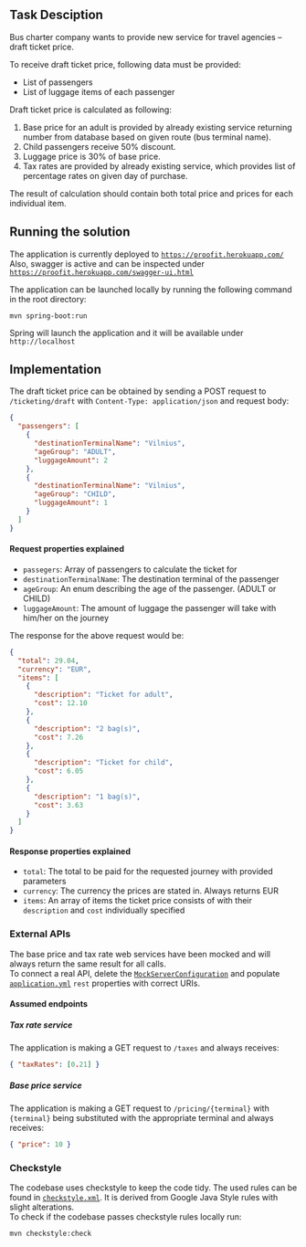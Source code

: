 ## Task Desciption
Bus charter company wants to provide new service for travel agencies – draft ticket price.

To receive draft ticket price, following data must be provided:
- List of passengers
- List of luggage items of each passenger

Draft ticket price is calculated as following:
1. Base price for an adult is provided by already existing service returning number from
   database based on given route (bus terminal name).
2. Child passengers receive 50% discount.
3. Luggage price is 30% of base price.
4. Tax rates are provided by already existing service, which provides list of percentage
   rates on given day of purchase.

The result of calculation should contain both total price and prices for each individual item.

## Running the solution
The application is currently deployed to [`https://proofit.herokuapp.com/`](https://proofit.herokuapp.com/)  
Also, swagger is active and can be inspected under [`https://proofit.herokuapp.com/swagger-ui.html`](https://proofit.herokuapp.com/swagger-ui.html)

The application can be launched locally by running the following command in the root directory:
```text
mvn spring-boot:run
```
Spring will launch the application and it will be available under `http://localhost`

## Implementation
The draft ticket price can be obtained by sending a POST request to `/ticketing/draft` with `Content-Type: application/json` and request body:
```json
{
  "passengers": [
    {
      "destinationTerminalName": "Vilnius",
      "ageGroup": "ADULT",
      "luggageAmount": 2
    },
    {
      "destinationTerminalName": "Vilnius",
      "ageGroup": "CHILD",
      "luggageAmount": 1
    }
  ]
}
```

#### Request properties explained
* `passegers`: Array of passengers to calculate the ticket for
* `destinationTerminalName`: The destination terminal of the passenger
* `ageGroup`: An enum describing the age of the passenger. (ADULT or CHILD)
* `luggageAmount`: The amount of luggage the passenger will take with him/her on the journey

The response for the above request would be:
```json
{
  "total": 29.04,
  "currency": "EUR",
  "items": [
    {
      "description": "Ticket for adult",
      "cost": 12.10
    },
    {
      "description": "2 bag(s)",
      "cost": 7.26
    },
    {
      "description": "Ticket for child",
      "cost": 6.05
    },
    {
      "description": "1 bag(s)",
      "cost": 3.63
    }
  ]
}
```
#### Response properties explained
* `total`: The total to be paid for the requested journey with provided parameters
* `currency`: The currency the prices are stated in. Always returns EUR
* `items`: An array of items the ticket price consists of with their `description` and `cost` individually specified


### External APIs
The base price and tax rate web services have been mocked and will always return the same result for all calls.  
To connect a real API, delete the [`MockServerConfiguration`](src/main/java/lv/proofit/ticketing/rest/MockServerConfiguration.java) and populate [`application.yml`](src/main/resources/application.yml) `rest` properties with correct URIs.

#### Assumed endpoints
##### Tax rate service
The application is making a GET request to `/taxes` and always receives:
```json
{ "taxRates": [0.21] }
```
##### Base price service
The application is making a GET request to `/pricing/{terminal}` with `{terminal}` being substituted with the appropriate terminal and always receives:
```json
{ "price": 10 }
```

### Checkstyle
The codebase uses checkstyle to keep the code tidy. The used rules can be found in [`checkstyle.xml`](code/checkstyle.xml). It is derived from Google Java Style rules with slight alterations.  
To check if the codebase passes checkstyle rules locally run:
```text
mvn checkstyle:check
```
